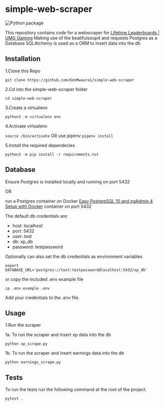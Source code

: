 # simple-web-scraper

![Python package](https://github.com/KenMwaura1/simple-web-scraper/workflows/Python%20package/badge.svg)

This repository contains code for a webscraper for [Lifetime Leaderboards \| UMG Gaming](https://www.umggaming.com/leaderboards)
Making use of the beatifulsoup4 and requests
Postgres as a Database
SQLAlchemy is used as a ORM to insert data into the db

## Installation

1.Clone this Repo

`git clone https://github.com/KenMwaura1/simple-web-scraper`

2.Cd into the simple-web-scraper folder

`cd simple-web-scraper`

3.Create a virtualenv

`python3 -m virtualenv env`

4.Activate virtualenv

`source /bin/activate` OR use pipenv `pipenv install`

5.Install the required dependecies

`python3 -m pip install -r requirements.txt`

## Database

Ensure Postgres is installed locally and running on port 5432

OR

run a Postgres container on Docker [Easy PostgreSQL 10 and pgAdmin 4 Setup with Docker](https://info.crunchydata.com/blog/easy-postgresql-10-and-pgadmin-4-setup-with-docker) container on port 5432

The default db credentials are:

* host: localhost
* port: 5432
* user: test
* db: xp_db
* password: testpassword

Optionally can also set the db credentials as environment variables

```shell
export DATABASE_URL='postgres://test:testpassword@localhost:5432/xp_db'
```

or copy the included .env example file

```shell
cp .env.example .env
```

Add your credentials to the .env file.

## Usage

1.Run the scraper

  1a. To run the scraper and insert xp data into the db

  ```shell
  python xp_scrape.py
  ```

  1b. To run the scraper and insert earnings data into the db

  ```shell
  python earnings_scrape.py
```

## Tests

To run the tests run the following command at the root of the project.

```shell
pytest . 
```
